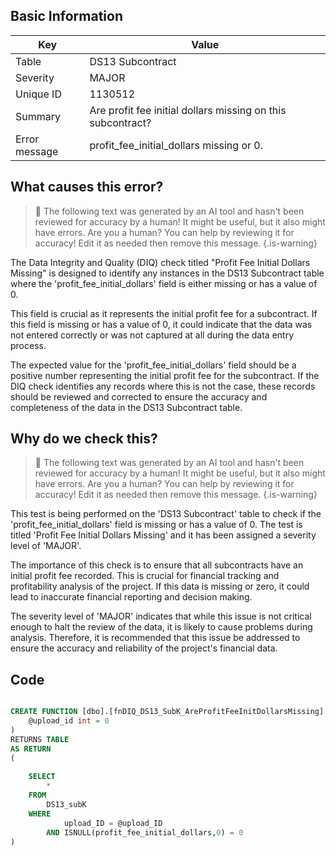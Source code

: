## Basic Information
| Key         | Value          |
|-------------|----------------|
| Table       | DS13 Subcontract |
| Severity    | MAJOR |
| Unique ID   | 1130512   |
| Summary     | Are profit fee initial dollars missing on this subcontract? |
| Error message | profit_fee_initial_dollars missing or 0. |

## What causes this error?

> :robot: The following text was generated by an AI tool and hasn't been reviewed for accuracy by a human! It might be useful, but it also might have errors. Are you a human? You can help by reviewing it for accuracy! Edit it as needed then remove this message.
{.is-warning}

The Data Integrity and Quality (DIQ) check titled "Profit Fee Initial Dollars Missing" is designed to identify any instances in the DS13 Subcontract table where the 'profit_fee_initial_dollars' field is either missing or has a value of 0. 

This field is crucial as it represents the initial profit fee for a subcontract. If this field is missing or has a value of 0, it could indicate that the data was not entered correctly or was not captured at all during the data entry process. 

The expected value for the 'profit_fee_initial_dollars' field should be a positive number representing the initial profit fee for the subcontract. If the DIQ check identifies any records where this is not the case, these records should be reviewed and corrected to ensure the accuracy and completeness of the data in the DS13 Subcontract table.
## Why do we check this?

> :robot: The following text was generated by an AI tool and hasn't been reviewed for accuracy by a human! It might be useful, but it also might have errors. Are you a human? You can help by reviewing it for accuracy! Edit it as needed then remove this message.
{.is-warning}

This test is being performed on the 'DS13 Subcontract' table to check if the 'profit_fee_initial_dollars' field is missing or has a value of 0. The test is titled 'Profit Fee Initial Dollars Missing' and it has been assigned a severity level of 'MAJOR'. 

The importance of this check is to ensure that all subcontracts have an initial profit fee recorded. This is crucial for financial tracking and profitability analysis of the project. If this data is missing or zero, it could lead to inaccurate financial reporting and decision making. 

The severity level of 'MAJOR' indicates that while this issue is not critical enough to halt the review of the data, it is likely to cause problems during analysis. Therefore, it is recommended that this issue be addressed to ensure the accuracy and reliability of the project's financial data.
## Code

```sql

CREATE FUNCTION [dbo].[fnDIQ_DS13_SubK_AreProfitFeeInitDollarsMissing] (
	@upload_id int = 0
)
RETURNS TABLE
AS RETURN
(
	
	SELECT
		*
	FROM 
		DS13_subK
	WHERE 
			upload_ID = @upload_ID 
		AND ISNULL(profit_fee_initial_dollars,0) = 0
)
```
